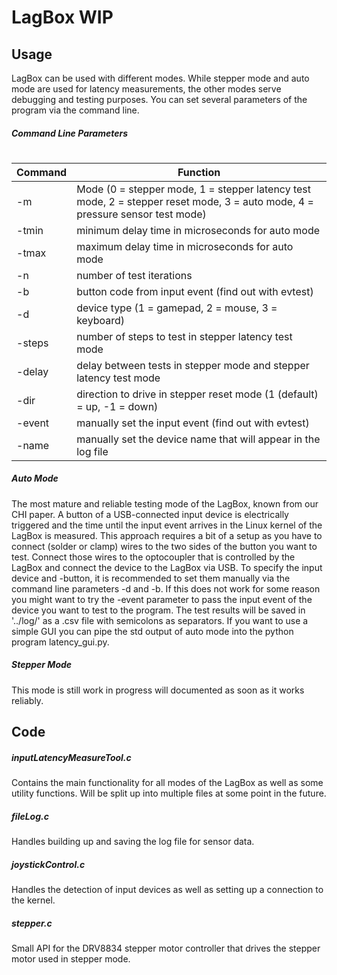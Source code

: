 # LagBox WIP #

## Usage ##

LagBox can be used with different modes. While stepper mode and auto mode are used for latency measurements, the other modes serve debugging and testing purposes. You can set several parameters of the program via the command line.

##### Command Line Parameters #####
#
#
| Command | Function |
|---------|----------|
| -m      | Mode (0 = stepper mode, 1 = stepper latency test mode, 2 = stepper reset mode, 3 = auto mode, 4 = pressure sensor test mode) |
| -tmin   | minimum delay time in microseconds for auto mode |
| -tmax   | maximum delay time in microseconds for auto mode |
| -n      | number of test iterations |
| -b      | button code from input event (find out with evtest) |
| -d      | device type (1 = gamepad, 2 = mouse, 3 = keyboard) |
| -steps  | number of steps to test in stepper latency test mode |
| -delay  | delay between tests in stepper mode and stepper latency test mode |
| -dir    | direction to drive in stepper reset mode (1 (default) = up, -1 = down) |
| -event  | manually set the input event (find out with evtest) |
| -name   | manually set the device name that will appear in the log file |

##### Auto Mode #####

The most mature and reliable testing mode of the LagBox, known from our CHI paper. A button of a USB-connected input device is electrically triggered and the time until the input event arrives in the Linux kernel of the LagBox is measured.
This approach requires a bit of a setup as you have to connect (solder or clamp) wires to the two sides of the button you want to test. Connect those wires to the optocoupler that is controlled by the LagBox and connect the device to the LagBox via USB.
To specify the input device and -button, it is recommended to set them manually via the command line parameters -d and -b. If this does not work for some reason you might want to try the -event parameter to pass the input event of the device you want to test to the program.
The test results will be saved in '\.\./log/' as a .csv file with semicolons as separators.
If you want to use a simple GUI you can pipe the std output of auto mode into the python program latency_gui.py.

##### Stepper Mode #####

This mode is still work in progress will documented as soon as it works reliably.

## Code ##

##### inputLatencyMeasureTool.c #####

Contains the main functionality for all modes of the LagBox as well as some utility functions. Will be split up into multiple files at some point in the future.

##### fileLog.c #####

Handles building up and saving the log file for sensor data.

##### joystickControl.c #####

Handles the detection of input devices as well as setting up a connection to the kernel.

##### stepper.c #####

Small API for the DRV8834 stepper motor controller that drives the stepper motor used in stepper mode.


